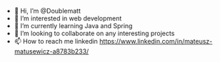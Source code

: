 - 👋 Hi, I’m @Doublematt
- 👀 I’m interested in web development
- 🌱 I’m currently learning Java and Spring
- 💞️ I’m looking to collaborate on any interesting projects
- 📫 How to reach me linkedin https://www.linkedin.com/in/mateusz-matusewicz-a8783b233/

